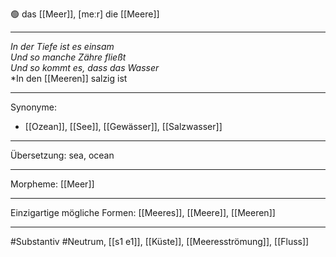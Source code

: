🟢 das [[Meer]], [meːr]
die [[Meere]]


---
*In der Tiefe ist es einsam*  
*Und so manche Zähre fließt*  
*Und so kommt es, dass das Wasser*  
*In den [[Meeren]] salzig ist

---
Synonyme:
- [[Ozean]], [[See]], [[Gewässer]], [[Salzwasser]]

---
Übersetzung: sea, ocean

---
Morpheme:
[[Meer]]

---
Einzigartige mögliche Formen: [[Meeres]], [[Meere]], [[Meeren]]

---
#Substantiv #Neutrum, [[s1 e1]], [[Küste]], [[Meeresströmung]], [[Fluss]]
